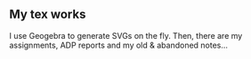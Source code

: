 ## My tex works

I use Geogebra to generate SVGs on the fly. Then, there are my assignments, ADP reports and my old & abandoned notes...
